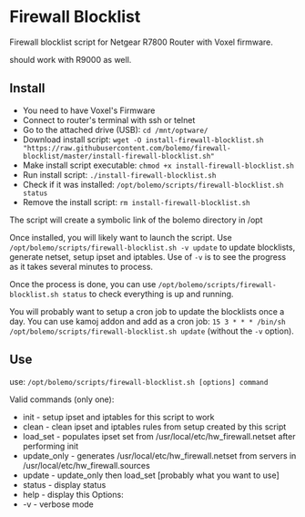 # Firewall Blocklist
Firewall blocklist script for Netgear R7800 Router with Voxel firmware.

should work with R9000 as well.

## Install
* You need to have Voxel's Firmware
* Connect to router's terminal with ssh or telnet
* Go to the attached drive (USB): `cd /mnt/optware/`
* Download install script: `wget -O install-firewall-blocklist.sh "https://raw.githubusercontent.com/bolemo/firewall-blocklist/master/install-firewall-blocklist.sh"`
* Make install script executable: `chmod +x install-firewall-blocklist.sh`
* Run install script: `./install-firewall-blocklist.sh`
* Check if it was installed: `/opt/bolemo/scripts/firewall-blocklist.sh status`
* Remove the install script: `rm install-firewall-blocklist.sh`

The script will create a symbolic link of the bolemo directory in /opt

Once installed, you will likely want to launch the script. Use `/opt/bolemo/scripts/firewall-blocklist.sh -v update` to update blocklists, generate netset, setup ipset and iptables. Use of `-v` is to see the progress as it takes several minutes to process.

Once the process is done, you can use `/opt/bolemo/scripts/firewall-blocklist.sh status` to check everything is up and running.

You will probably want to setup a cron job to update the blocklists once a day. You can use kamoj addon and add as a cron job: `15 3 * * * /bin/sh /opt/bolemo/scripts/firewall-blocklist.sh update` (without the `-v` option).

## Use
use: `/opt/bolemo/scripts/firewall-blocklist.sh [options] command`

Valid commands (only one):
* init        - setup ipset and iptables for this script to work
* clean       - clean ipset and iptables rules from setup created by this script
* load_set    - populates ipset set from /usr/local/etc/hw_firewall.netset after performing init
* update_only - generates /usr/local/etc/hw_firewall.netset from servers in /usr/local/etc/hw_firewall.sources
* update      - update_only then load_set [probably what you want to use]
* status      - display status
* help        - display this
Options:
* -v          - verbose mode
